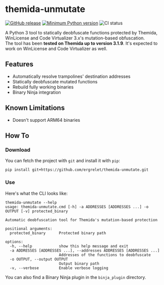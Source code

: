 # themida-unmutate

[![GitHub release](https://img.shields.io/github/release/ergrelet/themida-unmutate.svg)](https://github.com/ergrelet/themida-unmutate/releases) [![Minimum Python version](https://img.shields.io/badge/python-3.11+-blue.svg)](https://www.python.org/downloads/) ![CI status](https://github.com/ergrelet/themida-unmutate/actions/workflows/lint.yml/badge.svg?branch=main)

A Python 3 tool to statically deobfuscate functions protected by Themida, WinLicense and Code Virtualizer 3.x's mutation-based obfuscation.  
The tool has been **tested on Themida up to version 3.1.9**. It's expected to work on WinLicense and
Code Virtualizer as well.

## Features

- Automatically resolve trampolines' destination addresses
- Statically deobfuscate mutated functions
- Rebuild fully working binaries
- Binary Ninja integration

## Known Limitations

- Doesn't support ARM64 binaries

## How To

### Download

You can fetch the project with `git` and install it with `pip`:

```
pip install git+https://github.com/ergrelet/themida-unmutate.git
```

### Use

Here's what the CLI looks like:

```
themida-unmutate --help
usage: themida-unmutate.cmd [-h] -a ADDRESSES [ADDRESSES ...] -o OUTPUT [-v] protected_binary

Automatic deobfuscation tool for Themida's mutation-based protection

positional arguments:
  protected_binary      Protected binary path

options:
  -h, --help            show this help message and exit
  -a ADDRESSES [ADDRESSES ...], --addresses ADDRESSES [ADDRESSES ...]
                        Addresses of the functions to deobfuscate
  -o OUTPUT, --output OUTPUT
                        Output binary path
  -v, --verbose         Enable verbose logging
```

You can also find a Binary Ninja plugin in the `binja_plugin` directory.
